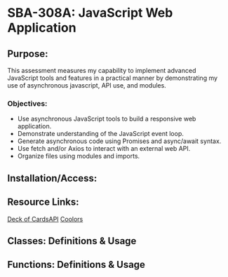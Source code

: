 # SBA-308A: JavaScript Web Application #

## Purpose: ##
This assessment measures my capability to implement advanced JavaScript tools and features in a practical manner by demonstrating my use of asynchronous javascript, API use, and modules.

### Objectives: ###
- Use asynchronous JavaScript tools to build a responsive web application.
- Demonstrate understanding of the JavaScript event loop.
- Generate asynchronous code using Promises and async/await syntax.
- Use fetch and/or Axios to interact with an external web API.
- Organize files using modules and imports.

## Installation/Access: ##


## Resource Links: ##
[Deck of CardsAPI](https://deckofcardsapi.com/)
[Coolors](https://coolors.co/)

## Classes: Definitions & Usage ##

## Functions: Definitions & Usage ##

